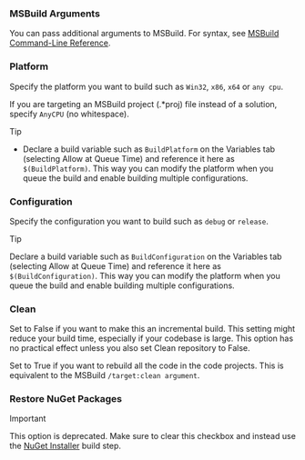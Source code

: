 ### MSBuild Arguments

You can pass additional arguments to MSBuild. For syntax, see [MSBuild Command-Line Reference](https://msdn.microsoft.com/en-us/library/ms164311.aspx).

### Platform

Specify the platform you want to build such as ```Win32```, ```x86```, ```x64``` or ```any cpu```.

If you are targeting an MSBuild project (.&#42;proj) file instead of a solution, specify ```AnyCPU``` (no whitespace).

> [!TIP]
>
> * Declare a build variable such as ```BuildPlatform``` on the Variables tab (selecting Allow at Queue Time) and reference it here as ```$(BuildPlatform)```. This way you can modify the platform when you queue the build and enable building multiple configurations.

### Configuration

Specify the configuration you want to build such as ```debug``` or ```release```.

> [!TIP]
>
> Declare a build variable such as ```BuildConfiguration``` on the Variables tab (selecting Allow at Queue Time) and reference it here as ```$(BuildConfiguration)```. This way you can modify the platform when you queue the build and enable building multiple configurations.

### Clean

Set to False if you want to make this an incremental build. This setting might reduce your build time, especially if your codebase is large. This option has no practical effect unless you also set Clean repository to False.

Set to True if you want to rebuild all the code in the code projects. This is equivalent to the MSBuild ```/target:clean argument```.

### Restore NuGet Packages

> [!IMPORTANT]
>
> This option is deprecated. Make sure to clear this checkbox and instead use the [NuGet Installer](../package/nuget-installer.md) build step.